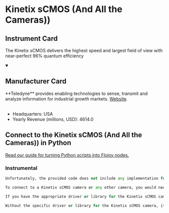 
# Kinetix sCMOS (And All the Cameras))

## Instrument Card

The Kinetix sCMOS delivers the highest speed and largest field of view with near-perfect 96% quantum efficiency

<details open>
<summary><h2>Manufacturer Card</h2></summary>
**Teledyne** provides enabling technologies to sense, transmit and analyze information for industrial growth markets. <a href=https://www.teledyne.com>Website</a>.
<br><br>
<ul>
  <li>Headquarters: USA</li>
  <li>Yearly Revenue (millions, USD): 4614.0</li>
</ul>
</details>

## Connect to the Kinetix sCMOS (And All the Cameras)) in Python

[Read our guide for turning Python scripts into Flojoy nodes.](https://docs.flojoy.ai/custom-nodes/creating-custom-node/)


### Instrumental

```python
Unfortunately, the provided code does not include any implementation for connecting to a Kinetix sCMOS camera or any other camera. The code is a driver for Photometrics cameras and specifically for PVCam cameras. It provides a class `PVCam` that inherits from `Camera` and includes methods for camera initialization, capturing images, and other camera operations.

To connect to a Kinetix sCMOS camera or any other camera, you would need to have the appropriate driver or library for that specific camera model. The code provided does not include the necessary implementation for connecting to a Kinetix sCMOS camera.

If you have the appropriate driver or library for the Kinetix sCMOS camera, you would need to write a separate code that utilizes that driver or library to connect to the camera and perform operations such as capturing images. The specific code for connecting to the Kinetix sCMOS camera would depend on the API or interface provided by the camera manufacturer.

Without the specific driver or library for the Kinetix sCMOS camera, it is not possible to provide a complete code example for connecting to and using the camera.
```

